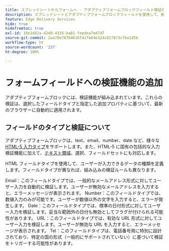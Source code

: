 ```yaml
---
title: スプレッドシートからフォームへ - アダプティブフォームブロックフィールド検証のマスター
description: スプレッドシートとアダプティブフォームブロックフィールドを使用して、強力なフォームをより迅速に作成します。このガイドは、EDS フォームブロックフィールドのカスタム検証を作成するのに役立ちます。
feature: Edge Delivery Services
hide: true
hidefromtoc: true
exl-id: 16e1d42a-42d0-4335-ba81-feedea7ed7d7
source-git-commit: 2aa70e78764616f41fe64e324c017873cfba1d5b
workflow-type: ht
source-wordcount: '237'
ht-degree: 100%

---
```


# フォームフィールドへの検証機能の追加

アダプティブフォームブロックには、検証機能が組み込まれています。これらの検証は、選択したフィールドタイプと指定した追加プロパティに基づいて、最新のブラウザーに自動的に適用されます。

## フィールドのタイプと検証について

アダプティブフォームブロックは、text、email、number、date など、様々な [HTML-5 入力タイプ](https://developer.mozilla.org/ja-JP/docs/Web/HTML/Element/input#input_types)をサポートします。また、HTML-5 に固有の包括的な入力検証機能に加えて、[テキスト領域](https://developer.mozilla.org/ja-JP/docs/Web/HTML/Element/textarea)、選択、フィールドセットにも対応します。

HTML フィールドタイプを使用して、ユーザーが入力できるデータの種類を定義します。フィールドタイプが異なれば、組み込みの検証ルールも異なります。

Email：このフィールドタイプでは、一般的なメールアドレス形式に対してユーザー入力を自動的に検証します。ユーザーが無効なメールアドレスを入力すると、エラーメッセージが表示されます。
Number：このフィールドタイプでは、数値入力のみが可能です。ユーザーが数値以外の文字を入力すると、エラーが発生します。
Date：このフィールドタイプでは、標準の日付形式に対してユーザー入力を検証します。妥当な範囲外の日付も無効としてフラグが付けられる可能性があります。
URL：このフィールドタイプでは、有効な URL 形式に対してユーザー入力を検証します。ユーザーが無効な URL を入力すると、エラーメッセージが表示されます。
Tel：このフィールドタイプは、電話番号用に特別に設計されており、特定の国の形式（一般的にサポートされていない）に基づいて検証をトリガーする可能性があります。



